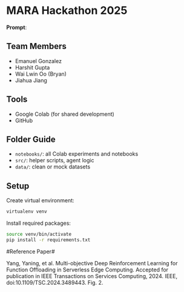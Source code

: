 # MARA Hackathon 2025

**Prompt**: 

## Team Members
- Emanuel Gonzalez
- Harshit Gupta
- Wai Lwin Oo (Bryan)
- Jiahua Jiang

## Tools
- Google Colab (for shared development)
- GitHub  


## Folder Guide
- `notebooks/`: all Colab experiments and notebooks
- `src/`: helper scripts, agent logic
- `data/`: clean or mock datasets

## Setup
Create virtual environment:

```bash
virtualenv venv
```

Install required packages:

```bash
source venv/bin/activate
pip install -r requirements.txt
```
#Reference Paper#

Yang, Yaning, et al. Multi-objective Deep Reinforcement Learning for Function Offloading in Serverless Edge Computing. Accepted for publication in IEEE Transactions on Services Computing, 2024. IEEE, doi:10.1109/TSC.2024.3489443. Fig. 2.
